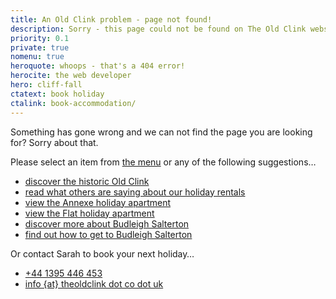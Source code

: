 ```yaml
---
title: An Old Clink problem - page not found!
description: Sorry - this page could not be found on The Old Clink website. Please select another.
priority: 0.1
private: true
nomenu: true
heroquote: whoops - that's a 404 error!
herocite: the web developer
hero: cliff-fall
ctatext: book holiday
ctalink: book-accommodation/
---
```


Something has gone wrong and we can not find the page you are looking for? Sorry about that.

Please select an item from <a href="#mainmenu" class="noscroll">the menu</a> or any of the following suggestions&hellip;

* [discover the historic Old Clink]([root]about-old-clink/)
* [read what others are saying about our holiday rentals]([root]about-old-clink/testimonials/)
* [view the Annexe holiday apartment]([root]apartment-1-annexe/)
* [view the Flat holiday apartment]([root]apartment-2-flat/)
* [discover more about Budleigh Salterton]([root]about-budleigh-salterton/)
* [find out how to get to Budleigh Salterton]([root]book-accommodation/travel/)

Or contact Sarah to book your next holiday&hellip;

<ul class="book">
<li><a href="tel:+44-1395-446453" class="icon phone">+44 1395 446 453</a></li>
<li><a href="#" class="icon email">info {at} theoldclink dot co dot uk</a></li>
</ul>
